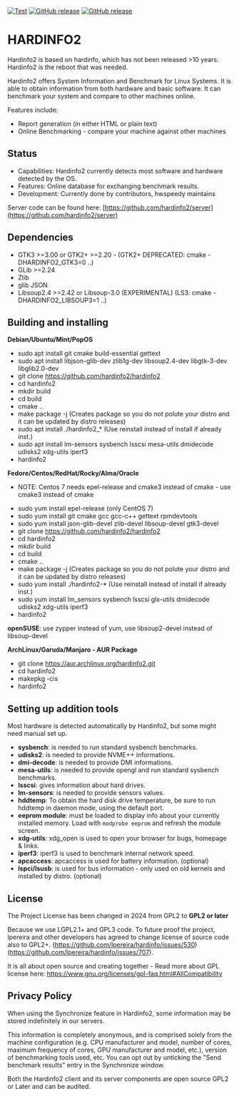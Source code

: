 [![Test](https://github.com/hardinfo2/hardinfo2/actions/workflows/test.yml/badge.svg)](https://github.com/hardinfo2/hardinfo2/actions/workflows/test.yml)
[![GitHub release](https://img.shields.io/github/v/release/hardinfo2/hardinfo2?display_name=release)](https://hardinfo2.org/github?latest_release)
[![GitHub release](https://img.shields.io/github/v/release/hardinfo2/hardinfo2?include_prereleases&label=PreRelease&color=blue&display_name=release)](https://hardinfo2.org/github?latest_prerelease)

HARDINFO2
=========

Hardinfo2 is based on hardinfo, which has not been released >10 years. Hardinfo2 is the reboot that was needed.

Hardinfo2 offers System Information and Benchmark for Linux Systems. It is able to
obtain information from both hardware and basic software. It can benchmark your system and compare
to other machines online.

Features include:
- Report generation (in either HTML or plain text)
- Online Benchmarking - compare your machine against other machines

Status
------
- Capabilities: Hardinfo2 currently detects most software and hardware detected by the OS.
- Features: Online database for exchanging benchmark results.
- Development: Currently done by contributors, hwspeedy maintains

Server code can be found here: [https://github.com/hardinfo2/server](https://github.com/hardinfo2/server)

Dependencies
------------
- GTK3 >=3.00 or GTK2+ >=2.20 - (GTK2+ DEPRECATED: cmake -DHARDINFO2_GTK3=0 ..)
- GLib >=2.24
- Zlib
- glib JSON
- Libsoup2.4 >=2.42 or Libsoup-3.0 (EXPERIMENTAL) (LS3: cmake -DHARDINFO2_LIBSOUP3=1 ..)

Building and installing
-----------------------
**Debian/Ubuntu/Mint/PopOS**
- sudo apt install git cmake build-essential gettext
- sudo apt install libjson-glib-dev zlib1g-dev libsoup2.4-dev libgtk-3-dev libglib2.0-dev
- git clone https://github.com/hardinfo2/hardinfo2
- cd hardinfo2
- mkdir build
- cd build
- cmake ..
- make package -j (Creates package so you do not polute your distro and it can be updated by distro releases)
- sudo apt install ./hardinfo2_*  (Use reinstall instead of install if already inst.)
- sudo apt install lm-sensors sysbench lsscsi mesa-utils dmidecode udisks2 xdg-utils iperf3
- hardinfo2

**Fedore/Centos/RedHat/Rocky/Alma/Oracle**
* NOTE: Centos 7 needs epel-release and cmake3 instead of cmake - use cmake3 instead of cmake
- sudo yum install epel-release  (only CentOS 7)
- sudo yum install git cmake gcc gcc-c++ gettext rpmdevtools
- sudo yum install json-glib-devel zlib-devel libsoup-devel gtk3-devel
- git clone https://github.com/hardinfo2/hardinfo2
- cd hardinfo2
- mkdir build
- cd build
- cmake ..
- make package -j (Creates package so you do not polute your distro and it can be updated by distro releases)
- sudo yum install ./hardinfo2-*  (Use reinstall instead of install if already inst.)
- sudo yum install lm_sensors sysbench lsscsi glx-utils dmidecode udisks2 xdg-utils iperf3
- hardinfo2

**openSUSE**: use zypper instead of yum, use libsoup2-devel instead of libsoup-devel

**ArchLinux/Garuda/Manjaro - AUR Package**
 - git clone https://aur.archlinux.org/hardinfo2.git
 - cd hardinfo2
 - makepkg -cis
 - hardinfo2

Setting up addition tools
---------------------------
Most hardware is detected automatically by Hardinfo2, but some might need manual set up.

- **sysbench**: is needed to run standard sysbench benchmarks.
- **udisks2**: is needed to provide NVME++ informations.
- **dmi-decode**: is needed to provide DMI informations.
- **mesa-utils**: is needed to provide opengl and run standard sysbench benchmarks.
- **lsscsi**: gives information about hard drives.
- **lm-sensors**: is needed to provide sensors values.
- **hddtemp**: To obtain the hard disk drive temperature, be sure to run hddtemp
in daemon mode, using the default port.
- **eeprom module**: must be loaded to display info about your currently installed memory.
Load with `modprobe eeprom` and refresh the module screen.
- **xdg-utils**: xdg_open is used to open your browser for bugs, homepage & links.
- **iperf3**: iperf3 is used to benchmark internal network speed.
- **apcaccess**: apcaccess is used for battery information. (optional)
- **lspci/lsusb**: is used for bus information - only used on old kernels and installed by distro. (optional)

License
------
The Project License has been changed in 2024 from GPL2 to **GPL2 or later**

Because we use LGPL2.1+ and GPL3 code. To future proof the project, lpereira and other developers has agreed to change license of source code also to GPL2+. (https://github.com/lpereira/hardinfo/issues/530) (https://github.com/lpereira/hardinfo/issues/707).

It is all about open source and creating together - Read more about GPL license here: https://www.gnu.org/licenses/gpl-faq.html#AllCompatibility

Privacy Policy
---------------
When using the Synchronize feature in Hardinfo2, some information may be stored indefinitely in our servers.

This information is completely anonymous, and is comprised solely from the machine configuration (e.g. CPU manufacturer and model, number of cores, maximum frequency of cores, GPU manufacturer and model, etc.), version of benchmarking tools used, etc. You can opt out by unticking the "Send benchmark results" entry in the Synchronize window.

Both the Hardinfo2 client and its server components are open source GPL2 or Later and can be audited.
